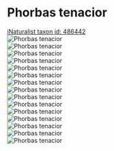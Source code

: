 
Phorbas tenacior
================
  
[iNaturalist taxon id: 486442](https://www.inaturalist.org/taxa/486442)  
![Phorbas tenacior](https://inaturalist-open-data.s3.amazonaws.com/photos/87405569/medium.jpeg)  
![Phorbas tenacior](https://inaturalist-open-data.s3.amazonaws.com/photos/87405321/medium.jpeg)  
![Phorbas tenacior](https://inaturalist-open-data.s3.amazonaws.com/photos/87404250/medium.jpeg)  
![Phorbas tenacior](https://inaturalist-open-data.s3.amazonaws.com/photos/87403812/medium.jpeg)  
![Phorbas tenacior](https://inaturalist-open-data.s3.amazonaws.com/photos/87403199/medium.jpeg)  
![Phorbas tenacior](https://inaturalist-open-data.s3.amazonaws.com/photos/87405569/medium.jpeg)  
![Phorbas tenacior](https://inaturalist-open-data.s3.amazonaws.com/photos/87405321/medium.jpeg)  
![Phorbas tenacior](https://inaturalist-open-data.s3.amazonaws.com/photos/87404250/medium.jpeg)  
![Phorbas tenacior](https://inaturalist-open-data.s3.amazonaws.com/photos/87403812/medium.jpeg)  
![Phorbas tenacior](https://inaturalist-open-data.s3.amazonaws.com/photos/87403199/medium.jpeg)  
![Phorbas tenacior](https://inaturalist-open-data.s3.amazonaws.com/photos/87405569/medium.jpeg)  
![Phorbas tenacior](https://inaturalist-open-data.s3.amazonaws.com/photos/87405321/medium.jpeg)  
![Phorbas tenacior](https://inaturalist-open-data.s3.amazonaws.com/photos/87404250/medium.jpeg)  
![Phorbas tenacior](https://inaturalist-open-data.s3.amazonaws.com/photos/87403812/medium.jpeg)  
![Phorbas tenacior](https://inaturalist-open-data.s3.amazonaws.com/photos/87403199/medium.jpeg)